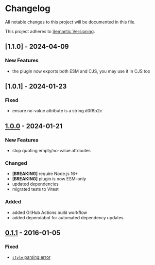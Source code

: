 # Changelog

All notable changes to this project will be documented in this file.

This project adheres to [Semantic Versioning](http://semver.org/).

## [1.1.0] - 2024-04-09

### New Features

- the plugin now exports both ESM and CJS, you may use it in CJS too

## [1.0.1] - 2024-01-23

### Fixed

- ensure no-value attribute is a string d0f8b2c

## [1.0.0] - 2024-01-21

### New Features

- stop quoting empty/no-value attributes

### Changed

- **[BREAKING]** require Node.js 16+
- **[BREAKING]** plugin is now ESM-only
- updated dependencies
- migrated tests to Vitest

### Added

- added GitHub Actions build workflow
- added dependabot for automated dependency updates

## [0.1.1] - 2016-01-05

### Fixed

- [`style` parsing error](https://github.com/posthtml/posthtml-attrs-parser/issues/1)

[0.1.1]: https://github.com/posthtml/posthtml-attrs-parser/compare/0.1.0...0.1.1
[1.0.0]: https://github.com/posthtml/posthtml-attrs-parser/compare/0.1.1...1.0.0
